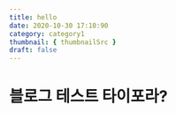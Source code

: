 ```yaml
---
title: hello
date: 2020-10-30 17:10:90
category: category1
thumbnail: { thumbnailSrc }
draft: false
---
```


# 블로그 테스트 타이포라?
